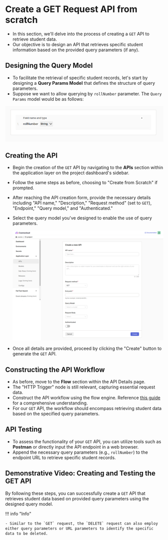 # Create a GET Request API from scratch

- In this section, we'll delve into the process of creating a `GET` API to retrieve student data.
- Our objective is to design an API that retrieves specific student information based on the provided query parameters (if any).

## Designing the Query Model
- To facilitate the retrieval of specific student records, let's start by designing a **Query Params Model** that defines the structure of query parameters.
- Suppose we want to allow querying by `rollNumber` parameter. The `Query Params` model would be as follows:

![Query Params Mode](/assets/apis/query_params_model-1.png)

## Creating the API
- Begin the creation of the `GET` API by navigating to the **APIs** section within the application layer on the project dashboard's sidebar.
- Follow the same steps as before, choosing to "Create from Scratch" if prompted.
- After reaching the API creation form, provide the necessary details including "API name," "Description," "Request method" (set to `GET`), "Endpoint," "Query model," and "Authenticated."
- Select the query model you've designed to enable the use of query parameters.

    ![Create API page](/assets/apis/create-api-form.png) 

- Once all details are provided, proceed by clicking the "Create" button to generate the `GET` API.

## Constructing the API Workflow
- As before, move to the **Flow** section within the API Details page.
- The "HTTP Trigger" node is still relevant, capturing essential request data.
- Construct the API workflow using the flow engine. Reference [this guide](/application-layer/flow-engine/exploring-nodes) for a comprehensive understanding.
- For our `GET` API, the workflow should encompass retrieving student data based on the specified query parameters.

<!-- Todo add a video here -->

## API Testing
- To assess the functionality of your `GET` API, you can utilize tools such as **Postman** or directly input the API endpoint in a web browser.
- Append the necessary query parameters (e.g., `rollNumber`) to the endpoint URL to retrieve specific student records.

## Demonstrative Video: Creating and Testing the GET API

<!-- Todo add a video here -->

By following these steps, you can successfully create a `GET` API that retrieves student data based on provided query parameters using the designed query model.

!!! info "Info"

    - Similar to the `GET` request, the `DELETE` request can also employ either query parameters or URL parameters to identify the specific data to be deleted.